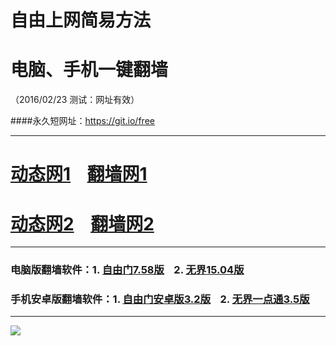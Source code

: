 # 自由上网简易方法
# 电脑、手机一键翻墙
（2016/02/23 测试：网址有效）

####永久短网址：https://git.io/free

***

# <a href="http://dt01.688.org/223" target="_blank">动态网1</a>&nbsp;&nbsp;&nbsp;&nbsp;<a href="http://fq01.pwnz.org" target="_blank">翻墙网1</a>

# <a href="https://d15386xf4zb0bp.cloudfront.net" target="_blank">动态网2</a>&nbsp;&nbsp;&nbsp;&nbsp;<a href="http://d1kkh9rxjohuup.cloudfront.net" target="_blank">翻墙网2</a>

***

### 电脑版翻墙软件：1. <a href="http://fq04.igster.org/fgget.php?fid=fg758p.zip" target="_blank">自由门7.58版</a>&nbsp;&nbsp;&nbsp;&nbsp;2. <a href="http://fq04.igster.org/fgget.php?fid=u1504.zip" target="_blank">无界15.04版</a>

### 手机安卓版翻墙软件：1. <a href="http://fq04.igster.org/fgget.php?fid=fgma32.apk" target="_blank">自由门安卓版3.2版</a>&nbsp;&nbsp;&nbsp;&nbsp;2. <a href="http://fq04.igster.org/fgget.php?fid=um3.5.apk" target="_blank">无界一点通3.5版</a>

***

<p><img src="http://fq05.dler.org/pic/yjfq-20160207.png"></p> 
